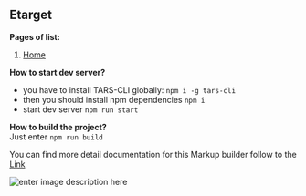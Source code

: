 
## Etarget

**Pages of list:** 

 1. [Home](https://pashkes.github.io/etarget/)

 
**How to start dev server?**  
 - you have to install TARS-CLI globally: `npm i -g tars-cli`
 - then you should install npm dependencies `npm i`
 - start dev server `npm run start`
 
**How to build the project?**  
Just enter  `npm run build`

You can find more detail documentation for this Markup builder follow to the [Link](https://github.com/pashkes/tars-doc/blob/master/README.md)  

![enter image description here](https://lh3.googleusercontent.com/WqJR2npPkrsY9gy0MdC3zaEpRrvcCbn0D0jgCvctZQ1UNcWQV1mshHIpUwGP6-0LjEX1cOggA5zr=s800 "preview")
